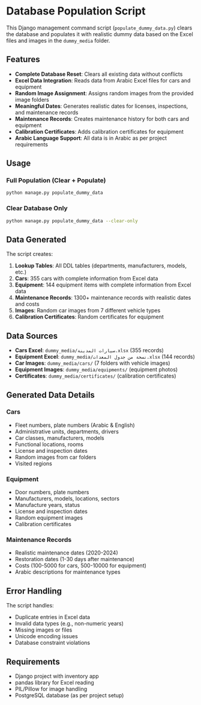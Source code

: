 # Database Population Script

This Django management command script (`populate_dummy_data.py`) clears the database and populates it with realistic dummy data based on the Excel files and images in the `dummy_media` folder.

## Features

- **Complete Database Reset**: Clears all existing data without conflicts
- **Excel Data Integration**: Reads data from Arabic Excel files for cars and equipment
- **Random Image Assignment**: Assigns random images from the provided image folders
- **Meaningful Dates**: Generates realistic dates for licenses, inspections, and maintenance records
- **Maintenance Records**: Creates maintenance history for both cars and equipment
- **Calibration Certificates**: Adds calibration certificates for equipment
- **Arabic Language Support**: All data is in Arabic as per project requirements

## Usage

### Full Population (Clear + Populate)
```bash
python manage.py populate_dummy_data
```

### Clear Database Only
```bash
python manage.py populate_dummy_data --clear-only
```

## Data Generated

The script creates:

1. **Lookup Tables**: All DDL tables (departments, manufacturers, models, etc.)
2. **Cars**: 355 cars with complete information from Excel data
3. **Equipment**: 144 equipment items with complete information from Excel data
4. **Maintenance Records**: 1300+ maintenance records with realistic dates and costs
5. **Images**: Random car images from 7 different vehicle types
6. **Calibration Certificates**: Random certificates for equipment

## Data Sources

- **Cars Excel**: `dummy_media/سيارات المدينة.xlsx` (355 records)
- **Equipment Excel**: `dummy_media/نسخة من جدول المعدات.xlsx` (144 records)
- **Car Images**: `dummy_media/cars/` (7 folders with vehicle images)
- **Equipment Images**: `dummy_media/equipments/` (equipment photos)
- **Certificates**: `dummy_media/certificates/` (calibration certificates)

## Generated Data Details

### Cars
- Fleet numbers, plate numbers (Arabic & English)
- Administrative units, departments, drivers
- Car classes, manufacturers, models
- Functional locations, rooms
- License and inspection dates
- Random images from car folders
- Visited regions

### Equipment
- Door numbers, plate numbers
- Manufacturers, models, locations, sectors
- Manufacture years, status
- License and inspection dates
- Random equipment images
- Calibration certificates

### Maintenance Records
- Realistic maintenance dates (2020-2024)
- Restoration dates (1-30 days after maintenance)
- Costs (100-5000 for cars, 500-10000 for equipment)
- Arabic descriptions for maintenance types

## Error Handling

The script handles:
- Duplicate entries in Excel data
- Invalid data types (e.g., non-numeric years)
- Missing images or files
- Unicode encoding issues
- Database constraint violations

## Requirements

- Django project with inventory app
- pandas library for Excel reading
- PIL/Pillow for image handling
- PostgreSQL database (as per project setup)

